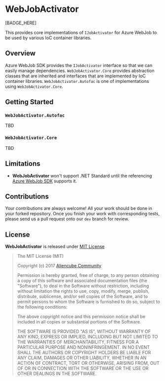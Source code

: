 # WebJobActivator #

[BADGE_HERE]

This provides core implementations of `IJobActivator` for Azure WebJob to be used by various IoC container libraries.


## Overview ##

Azure WebJob SDK provides the `IJobActivator` interface so that we can easily manage dependencies. `WebJobActivator.Core` provides abstraction classes that are inherited and interfaces that are implemented by IoC container libraries. `WebJobActivator.Autofac` is one of implementations using `WebJobActivator.Core`.


## Getting Started ##

### `WebJobActivator.Autofac` ###

TBD


### `WebJobActivator.Core` ###

TBD


## Limitations ##

* **WebJobActivator** won't support .NET Standard until the referencing [Azure WebJob SDK](https://www.nuget.org/packages/Microsoft.Azure.WebJobs/) supports it.


## Contributions ##

Your contributions are always welcome! All your work should be done in your forked repository. Once you finish your work with corresponding tests, please send us a pull request onto our `dev` branch for review.


## License ##

**WebJobActivator** is released under [MIT License](http://opensource.org/licenses/MIT)

> The MIT License (MIT)
>
> Copyright (c) 2017 [Aliencube Community](http://aliencube.org)
> 
> Permission is hereby granted, free of charge, to any person obtaining a copy of this software and associated documentation files (the "Software"), to deal in the Software without restriction, including without limitation the rights to use, copy, modify, merge, publish, distribute, sublicense, and/or sell copies of the Software, and to permit persons to whom the Software is furnished to do so, subject to the following conditions:
> 
> The above copyright notice and this permission notice shall be included in all copies or substantial portions of the Software.
> 
> THE SOFTWARE IS PROVIDED "AS IS", WITHOUT WARRANTY OF ANY KIND, EXPRESS OR IMPLIED, INCLUDING BUT NOT LIMITED TO THE WARRANTIES OF MERCHANTABILITY, FITNESS FOR A PARTICULAR PURPOSE AND NONINFRINGEMENT. IN NO EVENT SHALL THE AUTHORS OR COPYRIGHT HOLDERS BE LIABLE FOR ANY CLAIM, DAMAGES OR OTHER LIABILITY, WHETHER IN AN ACTION OF CONTRACT, TORT OR OTHERWISE, ARISING FROM, OUT OF OR IN CONNECTION WITH THE SOFTWARE OR THE USE OR OTHER DEALINGS IN THE SOFTWARE.
